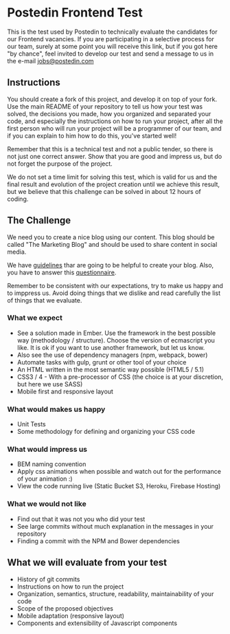 # Postedin Frontend Test

This is the test used by Postedin to technically evaluate the candidates for our Frontend vacancies. If you are participating in a selective process for our team, surely at some point you will receive this link, but if you got here "by chance", feel invited to develop our test and send a message to us in the e-mail jobs@postedin.com

## Instructions

You should create a fork of this project, and develop it on top of your fork. Use the main README of your repository to tell us how your test was solved, the decisions you made, how you organized and separated your code, and especially the instructions on how to run your project, after all the first person who will run your project will be a programmer of our team, and if you can explain to him how to do this, you've started well!

Remember that this is a technical test and not a public tender, so there is not just one correct answer. Show that you are good and impress us, but do not forget the purpose of the project.

We do not set a time limit for solving this test, which is valid for us and the final result and evolution of the project creation until we achieve this result, but we believe that this challenge can be solved in about 12 hours of coding.

## The Challenge 

We need you to create a nice blog using our content. This blog should be called "The Marketing Blog" and should be used to share content in social media. 

We have [guidelines](GUIDELINES.md) thar are going to be helpful to create your blog. Also, you have to answer this [questionnaire](QUESTIONNAIRE.md).

Remember to be consistent with our expectations, try to make us happy and to imppress us. Avoid doing things that we dislike and read carefully the list of things that we evaluate.

### What we expect

  * See a solution made in Ember. Use the framework in the best possible way (methodology /  structure). Choose the version of ecmascript you like. It is ok if you want to use another framework, but let us know.
  * Also see the use of dependency managers (npm, webpack, bower)
  * Automate tasks with gulp, grunt or other tool of your choice
  * An HTML written in the most semantic way possible (HTML5 / 5.1)
  * CSS3 / 4 - With a pre-processor of CSS (the choice is at your discretion, but here we use SASS)
  * Mobile first and responsive layout

### What would makes us happy

  * Unit Tests
  * Some methodology for defining and organizing your CSS code

### What would impress us

  * BEM naming convention
  * Apply css animations when possible and watch out for the performance of your animation :)
  * View the code running live (Static Bucket S3, Heroku, Firebase Hosting)

### What we would not like

  * Find out that it was not you who did your test
  * See large commits without much explanation in the messages in your repository
  * Finding a commit with the NPM and Bower dependencies

## What we will evaluate from your test

  * History of git commits
  * Instructions on how to run the project
  * Organization, semantics, structure, readability, maintainability of your code
  * Scope of the proposed objectives
  * Mobile adaptation (responsive layout)
  * Components and extensibility of Javascript components
